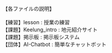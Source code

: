 【各ファイルの説明】<br>
<br>
【練習】lesson         : 授業の練習<br>
【課題】Keelung_intro  : 地元紹介サイト<br>
【課題】掲示板         : 掲示板システム<br>
【団体】AI-Chatbot     : 簡単なチャットボット<br>
